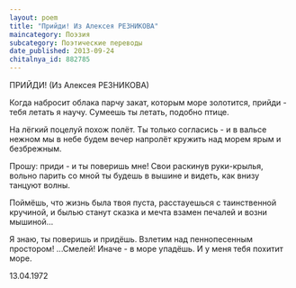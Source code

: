 ```yaml
---
layout: poem
title: "Прийди! Из Алексея РЕЗНИКОВА"
maincategory: Поэзия
subcategory: Поэтические переводы
date_published: 2013-09-24
chitalnya_id: 882785
---
```




ПРИЙДИ!
(Из Алексея РЕЗНИКОВА)

Когда набросит облака парчу
закат, которым море золотится,
прийди - тебя летать я научу.
Сумеешь ты летать, подобно птице.

На лёгкий поцелуй похож полёт.
Ты только согласись - и в вальсе нежном
мы в небе будем вечер напролёт
кружить над морем ярым и безбрежным.

Прошу: приди - и ты поверишь мне!
Свои раскинув руки-крылья, вольно
парить со мной ты будешь в вышине
и видеть, как внизу танцуют волны.

Поймёшь, что жизнь была твоя пуста,
расстаyешься с таинственной кручиной,
и былью станут сказка и мечта
взамен печалей и возни мышиной...

Я знаю, ты поверишь и придёшь.
Взлетим над пеннопесенным простором!
...Смелей! Иначе - в море упадёшь.
И у меня тебя похитит море.

13.04.1972






